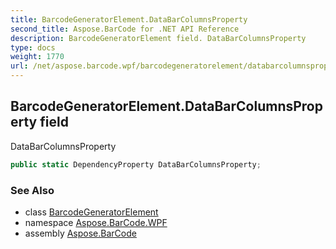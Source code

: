 ```yaml
---
title: BarcodeGeneratorElement.DataBarColumnsProperty
second_title: Aspose.BarCode for .NET API Reference
description: BarcodeGeneratorElement field. DataBarColumnsProperty
type: docs
weight: 1770
url: /net/aspose.barcode.wpf/barcodegeneratorelement/databarcolumnsproperty/
---
```

## BarcodeGeneratorElement.DataBarColumnsProperty field

DataBarColumnsProperty

```csharp
public static DependencyProperty DataBarColumnsProperty;
```

### See Also

* class [BarcodeGeneratorElement](../)
* namespace [Aspose.BarCode.WPF](../../barcodegeneratorelement/)
* assembly [Aspose.BarCode](../../../)


